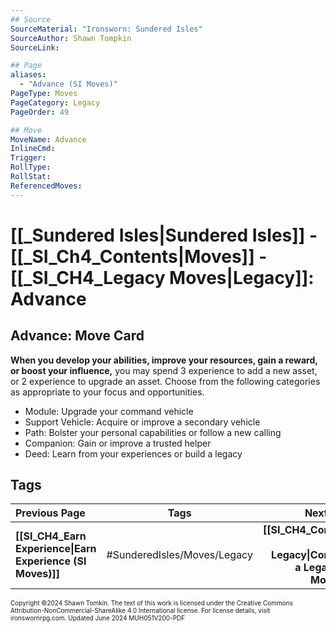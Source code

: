 ```yaml
---
## Source
SourceMaterial: "Ironsworn: Sundered Isles"
SourceAuthor: Shawn Tompkin
SourceLink: 

## Page
aliases: 
  - "Advance (SI Moves)"
PageType: Moves
PageCategory: Legacy
PageOrder: 49

## Move
MoveName: Advance
InlineCmd: 
Trigger: 
RollType: 
RollStat: 
ReferencedMoves:
---
```

# [[_Sundered Isles|Sundered Isles]] - [[_SI_Ch4_Contents|Moves]] - [[_SI_CH4_Legacy Moves|Legacy]]: Advance
## Advance: Move Card
**When you develop your abilities, improve your resources, gain a reward, or boost your influence,** you may spend 3 experience to add a new asset, or 2 experience to upgrade an asset. Choose from the following categories as appropriate to your focus and opportunities.
- Module: Upgrade your command vehicle
- Support Vehicle: Acquire or improve a secondary vehicle
- Path: Bolster your personal capabilities or follow a new calling
- Companion: Gain or improve a trusted helper
- Deed: Learn from your experiences or build a legacy

## Tags

| Previous Page | Tags | Next Page |
| :--- | :---: | ---: |
| **[[SI_CH4_Earn Experience\|Earn Experience (SI Moves)]]** | #SunderedIsles/Moves/Legacy | **[[SI_CH4_Continue a Legacy\|Continue a Legacy (SI Moves)]]** |

<font size=-2>Copyright ©2024 Shawn Tomkin. The text of this work is licensed under the Creative Commons Attribution-NonCommercial-ShareAlike 4.0 International license. For license details, visit ironswornrpg.com. Updated June 2024 MUH051V200-PDF</font>